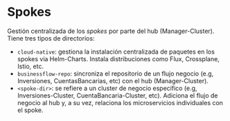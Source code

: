 # Spokes

Gestión centralizada de los _spokes_ por parte del hub (Manager-Cluster). Tiene tres tipos de directorios:

* `cloud-native`: gestiona la instalación centralizada de paquetes en los spokes via Helm-Charts. Instala distribuciones como Flux, Crossplane, Istio, etc.
* `businessflow-repo`: sincroniza el repositorio de un flujo negocio (e.g, Inversiones, CuentasBancarias, etc) con el hub (Manager-Cluster).
* `<spoke-dir>`: se refiere a un cluster de negocio específico (e.g, Inversiones-Cluster, CuentaBancaria-Cluster, etc). Adiciona el flujo de negocio al hub y, a su vez, relaciona los microservicios individuales con el spoke.